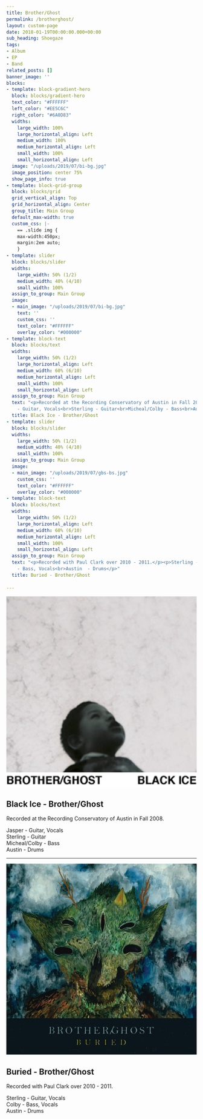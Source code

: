 ```yaml
---
title: Brother/Ghost
permalink: /brotherghost/
layout: custom-page
date: 2018-01-19T00:00:00.000+00:00
sub_heading: Shoegaze
tags:
- Album
- EP
- Band
related_posts: []
banner_image: ''
blocks:
- template: block-gradient-hero
  block: blocks/gradient-hero
  text_color: "#FFFFFF"
  left_color: "#EE5C6C"
  right_color: "#6A0D83"
  widths:
    large_width: 100%
    large_horizontal_align: Left
    medium_width: 100%
    medium_horizontal_align: Left
    small_width: 100%
    small_horizontal_align: Left
  image: "/uploads/2019/07/bi-bg.jpg"
  image_position: center 75%
  show_page_info: true
- template: block-grid-group
  block: blocks/grid
  grid_vertical_align: Top
  grid_horizontal_align: Center
  group_title: Main Group
  default_max-width: true
  custom_css: |-
    == .slide img {
    max-width:450px;
    margin:2em auto;
    }
- template: slider
  block: blocks/slider
  widths:
    large_width: 50% (1/2)
    medium_width: 40% (4/10)
    small_width: 100%
  assign_to_group: Main Group
  image:
  - main_image: "/uploads/2019/07/bi-bg.jpg"
    text: ''
    custom_css: ''
    text_color: "#FFFFFF"
    overlay_color: "#000000"
- template: block-text
  block: blocks/text
  widths:
    large_width: 50% (1/2)
    large_horizontal_align: Left
    medium_width: 60% (6/10)
    medium_horizontal_align: Left
    small_width: 100%
    small_horizontal_align: Left
  assign_to_group: Main Group
  text: "<p>Recorded at the Recording Conservatory of Austin in Fall 2008.</p><p>Jasper
    - Guitar, Vocals<br>Sterling - Guitar<br>Micheal/Colby - Bass<br>Austin  - Drums</p>"
  title: Black Ice - Brother/Ghost
- template: slider
  block: blocks/slider
  widths:
    large_width: 50% (1/2)
    medium_width: 40% (4/10)
    small_width: 100%
  assign_to_group: Main Group
  image:
  - main_image: "/uploads/2019/07/gbs-bs.jpg"
    custom_css: ''
    text_color: "#FFFFFF"
    overlay_color: "#000000"
- template: block-text
  block: blocks/text
  widths:
    large_width: 50% (1/2)
    large_horizontal_align: Left
    medium_width: 60% (6/10)
    medium_horizontal_align: Left
    small_width: 100%
    small_horizontal_align: Left
  assign_to_group: Main Group
  text: "<p>Recorded with Paul Clark over 2010 - 2011.</p><p>Sterling - Guitar, Vocals<br>Colby
    - Bass, Vocals<br>Austin  - Drums</p>"
  title: Buried - Brother/Ghost

---
```

![](/uploads/2019/07/bi-bg.jpg)

## Black Ice - Brother/Ghost

Recorded at the Recording Conservatory of Austin in Fall 2008.

Jasper - Guitar, Vocals  
Sterling - Guitar  
Micheal/Colby - Bass  
Austin  - Drums

***

![](/uploads/2019/07/gbs-bs.jpg)

## Buried - Brother/Ghost

Recorded with Paul Clark over 2010 - 2011.

Sterling - Guitar, Vocals  
Colby - Bass, Vocals  
Austin  - Drums